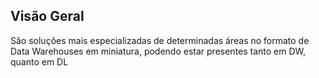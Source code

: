 ## Visão Geral

São soluções mais especializadas de determinadas áreas no formato de Data Warehouses em miniatura, podendo estar presentes tanto em DW, quanto em DL

